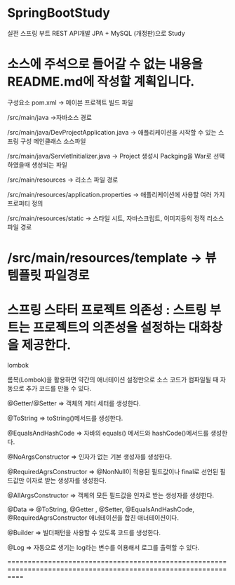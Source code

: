 # SpringBootStudy
실전 스프링 부트 REST API개발 JPA + MySQL (개정판)으로 Study

소스에 주석으로 들어갈 수 없는 내용을 README.md에 작성할 계획입니다.
================================================================================================================
구성요소 pom.xml -> 메이븐 프로젝트 빌드 파일

/src/main/java ->자바소스 경로

/src/main/java/DevProjectApplication.java -> 애플리케이션을 시작할 수 있는 스프링 구성 메인클래스 소스파일

/src/main/java/ServletInitializer.java -> Project 생성시 Packging을 War로 선택하였을때 생성되는 파일

/src/main/resources -> 리소스 파일 경로

/src/main/resources/application.properties -> 애플리케이션에 사용할 여러 가지 프로퍼티 정의

/src/main/resources/static -> 스타일 시트, 자바스크립트, 이미지등의 정적 리소스 파일 경로

/src/main/resources/template -> 뷰 템플릿 파일경로
================================================================================================================
스프링 스타터 프로젝트 의존성 : 스트링 부트는 프로젝트의 의존성을 설정하는 대화창을 제공한다.
================================================================================================================
lombok

롬복(Lombok)을 활용하면 약갼의 애너테이션 설정만으로 소스 코드가 컴파일될 때 자동으로 추가 코드를 만들 수 있다.

@Getter/@Setter => 객체의 게터 세터를 생성한다.

@ToString => toString()메서드를 생성한다.

@EqualsAndHashCode => 자바의 equals() 메서드와 hashCode()메서드를 생성한다. 

@NoArgsConstructor => 인자가 없는 기본 생성자를 생성한다.

@RequiredAgrsConstructor => @NonNull이 적용된 필드값이나 final로 선언된 필드값만 이자로 받는 생성자를 생성한다.

@AllArgsConstructor => 객체의 모든 필드값을 인자로 받는 생성자를 생성한다.

@Data => @ToString, @Getter , @Setter, @EqualsAndHashCode, @RequiredAgrsConstructor 애너테이션을 합친 애너테이션이다.

@Builder => 빌더패턴을 사용할 수 있도록 코드를 생성한다.

@Log => 자동으로 생기는 log라는 변수를 이용해서 로그를 출력할 수 있다.

================================================================================================================

